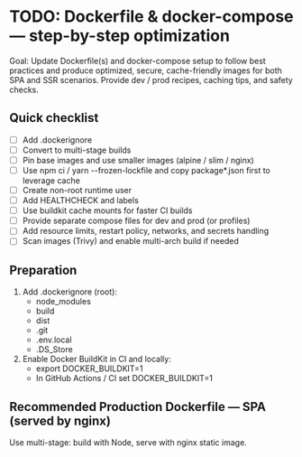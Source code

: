 # TODO: Dockerfile & docker-compose — step-by-step optimization

Goal: Update Dockerfile(s) and docker-compose setup to follow best practices and produce optimized, secure, cache-friendly images for both SPA and SSR scenarios. Provide dev / prod recipes, caching tips, and safety checks.

## Quick checklist
- [ ] Add .dockerignore
- [ ] Convert to multi-stage builds
- [ ] Pin base images and use smaller images (alpine / slim / nginx)
- [ ] Use npm ci / yarn --frozen-lockfile and copy package*.json first to leverage cache
- [ ] Create non-root runtime user
- [ ] Add HEALTHCHECK and labels
- [ ] Use buildkit cache mounts for faster CI builds
- [ ] Provide separate compose files for dev and prod (or profiles)
- [ ] Add resource limits, restart policy, networks, and secrets handling
- [ ] Scan images (Trivy) and enable multi-arch build if needed

## Preparation
1. Add .dockerignore (root):
   - node_modules
   - build
   - dist
   - .git
   - .env.local
   - .DS_Store
2. Enable Docker BuildKit in CI and locally:
   - export DOCKER_BUILDKIT=1
   - In GitHub Actions / CI set DOCKER_BUILDKIT=1

## Recommended Production Dockerfile — SPA (served by nginx)
Use multi-stage: build with Node, serve with nginx static image.